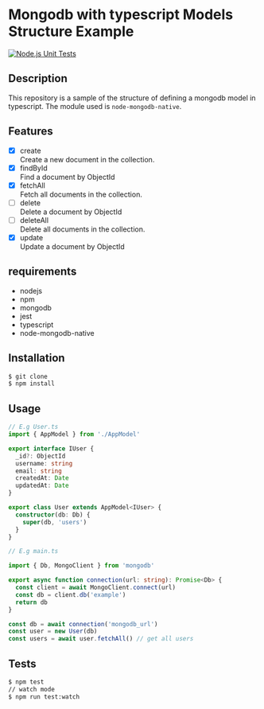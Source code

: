 # Mongodb with typescript Models Structure Example
[![Node.js Unit Tests](https://github.com/yoshitaka-motomura/mongodb-typescript-models-structure-example/actions/workflows/test.yml/badge.svg?branch=main)](https://github.com/yoshitaka-motomura/mongodb-typescript-models-structure-example/actions/workflows/test.yml)

## Description
This repository is a sample of the structure of defining a mongodb model in typescript.
The module used is `node-mongodb-native`.

## Features
- [x] create <br>
  Create a new document in the collection.
- [x] findById <br>
  Find a document by ObjectId
- [x] fetchAll <br>
  Fetch all documents in the collection.
- [ ] delete <br>
  Delete a document by ObjectId
- [ ] deleteAll <br>
  Delete all documents in the collection.
- [x] update <br>
  Update a document by ObjectId

## requirements
- nodejs
- npm
- mongodb
- jest
- typescript
- node-mongodb-native

## Installation
```bash
$ git clone
$ npm install
```

## Usage
```typescript
// E.g User.ts
import { AppModel } from './AppModel'

export interface IUser {
  _id?: ObjectId
  username: string
  email: string
  createdAt: Date
  updatedAt: Date
}

export class User extends AppModel<IUser> {
  constructor(db: Db) {
    super(db, 'users')
  }
}

// E.g main.ts

import { Db, MongoClient } from 'mongodb'

export async function connection(url: string): Promise<Db> {
  const client = await MongoClient.connect(url)
  const db = client.db('example')
  return db
}

const db = await connection('mongodb_url')
const user = new User(db)
const users = await user.fetchAll() // get all users
```

## Tests
```bash
$ npm test
// watch mode
$ npm run test:watch
```